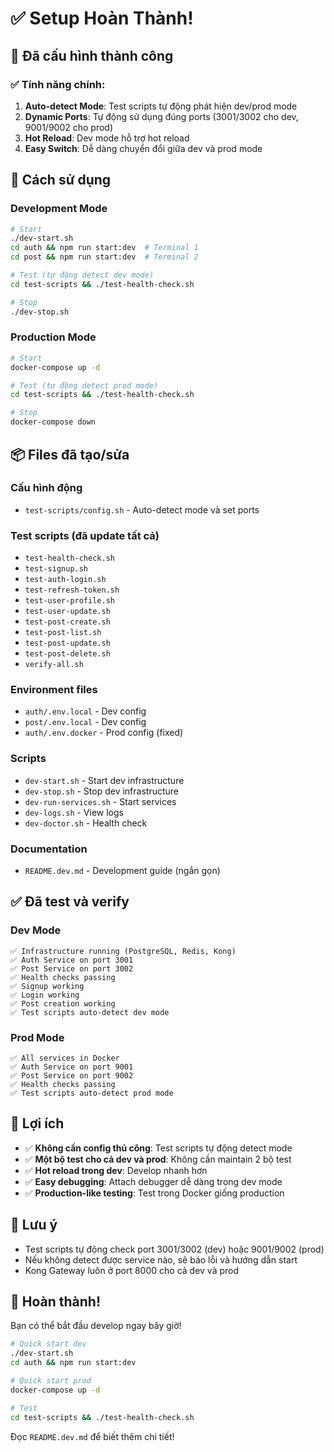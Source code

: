 # ✅ Setup Hoàn Thành!

## 🎉 Đã cấu hình thành công

### ✅ Tính năng chính:

1. **Auto-detect Mode**: Test scripts tự động phát hiện dev/prod mode
2. **Dynamic Ports**: Tự động sử dụng đúng ports (3001/3002 cho dev, 9001/9002 cho prod)
3. **Hot Reload**: Dev mode hỗ trợ hot reload
4. **Easy Switch**: Dễ dàng chuyển đổi giữa dev và prod mode

## 🚀 Cách sử dụng

### Development Mode

```bash
# Start
./dev-start.sh
cd auth && npm run start:dev  # Terminal 1
cd post && npm run start:dev  # Terminal 2

# Test (tự động detect dev mode)
cd test-scripts && ./test-health-check.sh

# Stop
./dev-stop.sh
```

### Production Mode

```bash
# Start
docker-compose up -d

# Test (tự động detect prod mode)
cd test-scripts && ./test-health-check.sh

# Stop
docker-compose down
```

## 📦 Files đã tạo/sửa

### Cấu hình động
- `test-scripts/config.sh` - Auto-detect mode và set ports

### Test scripts (đã update tất cả)
- `test-health-check.sh`
- `test-signup.sh`
- `test-auth-login.sh`
- `test-refresh-token.sh`
- `test-user-profile.sh`
- `test-user-update.sh`
- `test-post-create.sh`
- `test-post-list.sh`
- `test-post-update.sh`
- `test-post-delete.sh`
- `verify-all.sh`

### Environment files
- `auth/.env.local` - Dev config
- `post/.env.local` - Dev config
- `auth/.env.docker` - Prod config (fixed)

### Scripts
- `dev-start.sh` - Start dev infrastructure
- `dev-stop.sh` - Stop dev infrastructure
- `dev-run-services.sh` - Start services
- `dev-logs.sh` - View logs
- `dev-doctor.sh` - Health check

### Documentation
- `README.dev.md` - Development guide (ngắn gọn)

## ✅ Đã test và verify

### Dev Mode
```
✅ Infrastructure running (PostgreSQL, Redis, Kong)
✅ Auth Service on port 3001
✅ Post Service on port 3002
✅ Health checks passing
✅ Signup working
✅ Login working
✅ Post creation working
✅ Test scripts auto-detect dev mode
```

### Prod Mode
```
✅ All services in Docker
✅ Auth Service on port 9001
✅ Post Service on port 9002
✅ Health checks passing
✅ Test scripts auto-detect prod mode
```

## 🎯 Lợi ích

- ✅ **Không cần config thủ công**: Test scripts tự động detect mode
- ✅ **Một bộ test cho cả dev và prod**: Không cần maintain 2 bộ test
- ✅ **Hot reload trong dev**: Develop nhanh hơn
- ✅ **Easy debugging**: Attach debugger dễ dàng trong dev mode
- ✅ **Production-like testing**: Test trong Docker giống production

## 📝 Lưu ý

- Test scripts tự động check port 3001/3002 (dev) hoặc 9001/9002 (prod)
- Nếu không detect được service nào, sẽ báo lỗi và hướng dẫn start
- Kong Gateway luôn ở port 8000 cho cả dev và prod

## 🎊 Hoàn thành!

Bạn có thể bắt đầu develop ngay bây giờ!

```bash
# Quick start dev
./dev-start.sh
cd auth && npm run start:dev

# Quick start prod
docker-compose up -d

# Test
cd test-scripts && ./test-health-check.sh
```

Đọc `README.dev.md` để biết thêm chi tiết!

